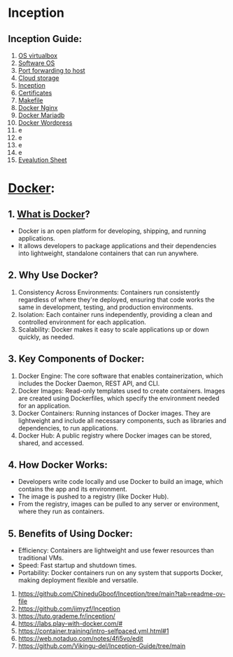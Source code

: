 # Inception
  
  ## Inception Guide:
  1. [OS virtualbox](https://github.com/fasl8/Inception_42/blob/main/Inception_guide/1.OS_virtualbox.md)
  2. [Software OS](https://github.com/fasl8/Inception_42/blob/main/Inception_guide/2.software_OS.md)
  3. [Port forwarding to host](https://github.com/fasl8/Inception_42/blob/main/Inception_guide/3.Port_forwarding_to_host.md)
  4. [Cloud storage](https://github.com/fasl8/Inception_42/blob/main/Inception_guide/4.cloud_storage.md)
  5. [Inception](https://github.com/fasl8/Inception_42/blob/main/Inception_guide/5.Inception.md)
  6. [Certificates](https://github.com/fasl8/Inception_42/blob/main/Inception_guide/6.certificates.md)
  7. [Makefile](https://github.com/fasl8/Inception_42/blob/main/Inception_guide/7.makefile.md)
  8. [Docker Nginx](https://github.com/fasl8/Inception_42/blob/main/Inception_guide/8.docker_nginx.md)
  9. [Docker Mariadb](https://github.com/fasl8/Inception_42/blob/main/Inception_guide/9.docker_mariadb.md)
  10. [Docker Wordpress](https://github.com/fasl8/Inception_42/blob/main/Inception_guide/10.docker_wordpress.md)
  11. e
  12. e
  13. e
  14. e
  15. [Evealution Sheet](https://github.com/fasl8/Inception_42/blob/main/Inception_guide/15.evealution_sheet.md)
 

# [Docker](https://learn.kodekloud.com/user/courses/docker-training-course-for-the-absolute-beginner):
  ## 1. [What is Docker](https://www.ibm.com/topics/docker)?
  - Docker is an open platform for developing, shipping, and running applications.
  - It allows developers to package applications and their dependencies into lightweight, standalone containers that can run anywhere.
 
  ## 2. Why Use Docker?
  1. Consistency Across Environments: Containers run consistently regardless of where they're deployed, ensuring that code works the same in development, testing, and production environments.
  2. Isolation: Each container runs independently, providing a clean and controlled environment for each application.
  3. Scalability: Docker makes it easy to scale applications up or down quickly, as needed.
  
  ## 3. Key Components of Docker:
  1. Docker Engine: The core software that enables containerization, which includes the Docker Daemon, REST API, and CLI.
  2. Docker Images: Read-only templates used to create containers. Images are created using Dockerfiles, which specify the environment needed for an application.
  3. Docker Containers: Running instances of Docker images. They are lightweight and include all necessary components, such as libraries and dependencies, to run applications.
  4. Docker Hub: A public registry where Docker images can be stored, shared, and accessed.
  
  ## 4. How Docker Works:
  - Developers write code locally and use Docker to build an image, which contains the app and its environment.
  - The image is pushed to a registry (like Docker Hub).
  - From the registry, images can be pulled to any server or environment, where they run as containers.
  
  ## 5. Benefits of Using Docker:
  - Efficiency: Containers are lightweight and use fewer resources than traditional VMs.
  - Speed: Fast startup and shutdown times.
  - Portability: Docker containers run on any system that supports Docker, making deployment flexible and versatile.

1. https://github.com/ChineduGboof/Inception/tree/main?tab=readme-ov-file
2. https://github.com/iimyzf/Inception
3. https://tuto.grademe.fr/inception/
4. https://labs.play-with-docker.com/#
5. https://container.training/intro-selfpaced.yml.html#1
6. https://web.notaduo.com/notes/4fi5vo/edit
7. https://github.com/Vikingu-del/Inception-Guide/tree/main
